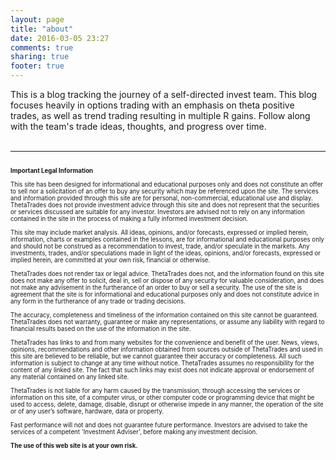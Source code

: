 ```yaml
---
layout: page
title: "about"
date: 2016-03-05 23:27
comments: true
sharing: true
footer: true
---
```


This is a blog tracking the journey of a self-directed invest team. This blog focuses heavily in options trading with an emphasis on theta positive trades, as well as trend trading resulting in multiple R gains. Follow along with the team's trade ideas, thoughts, and progress over time.<br/>
<br/>
***

<sup><sub><br/>
**Important Legal Information**<br/>
<br/>
This site has been designed for informational and educational purposes only and does not constitute an offer to sell nor a solicitation of an offer to buy any security which may be referenced upon the site. The services and information provided through this site are for personal, non-commercial, educational use and display. ThetaTrades does not provide investment advice through this site and does not represent that the securities or services discussed are suitable for any investor. Investors are advised not to rely on any information contained in the site in the process of making a fully informed investment decision.<br/>
<br/>
This site may include market analysis. All ideas, opinions, and/or forecasts, expressed or implied herein, information, charts or examples contained in the lessons, are for informational and educational purposes only and should not be construed as a recommendation to invest, trade, and/or speculate in the markets. Any investments, trades, and/or speculations made in light of the ideas, opinions, and/or forecasts, expressed or implied herein, are committed at your own risk, financial or otherwise.<br/>
<br/>
ThetaTrades does not render tax or legal advice. ThetaTrades does not, and the information found on this site does not make any offer to solicit, deal in, sell or dispose of any security for valuable consideration, and does not make any advisement in the furtherance of an order to buy or sell a security. The use of the site is agreement that the site is for informational and educational purposes only and does not constitute advice in any form in the furtherance of any trade or trading decisions.<br/>
<br/>
The accuracy, completeness and timeliness of the information contained on this site cannot be guaranteed. ThetaTrades does not warranty, guarantee or make any representations, or assume any liability with regard to financial results based on the use of the information in the site.<br/>
<br/>
ThetaTrades has links to and from many websites for the convenience and benefit of the user. News, views, opinions, recommendations and other information obtained from sources outside of ThetaTrades and used in this site are believed to be reliable, but we cannot guarantee their accuracy or completeness. All such information is subject to change at any time without notice. ThetaTrades assumes no responsibility for the content of any linked site. The fact that such links may exist does not indicate approval or endorsement of any material contained on any linked site.<br/>
<br/>
ThetaTrades is not liable for any harm caused by the transmission, through accessing the services or information on this site, of a computer virus, or other computer code or programming device that might be used to access, delete, damage, disable, disrupt or otherwise impede in any manner, the operation of the site or of any user’s software, hardware, data or property.<br/>
<br/>
Fast performance will not and does not guarantee future performance. Investors are advised to take the services of a competent 'Investment Adviser', before making any investment decision.<br/>
<br/>
**The use of this web site is at your own risk.**<br/>
<br/>
</sub></sup>
